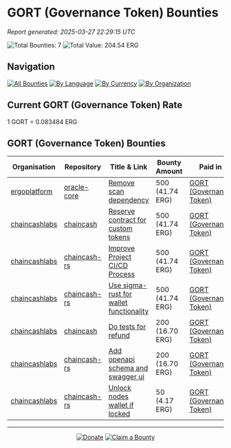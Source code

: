 <!-- GENERATED FILE - DO NOT EDIT DIRECTLY -->
<!-- Generated on: 2025-03-27 22:29:15 -->

# GORT (Governance Token) Bounties

*Report generated: 2025-03-27 22:29:15 UTC*

![Total Bounties: 7](https://img.shields.io/badge/Total%20Bounties-7-blue) ![Total Value: 204.54 ERG](https://img.shields.io/badge/Total%20Value-204.54%20ERG-green)

## Navigation

[![All Bounties](https://img.shields.io/badge/All%20Bounties-105-blue)](../all.md) [![By Language](https://img.shields.io/badge/By%20Language-6-green)](../summary.md#languages) [![By Currency](https://img.shields.io/badge/By%20Currency-7-yellow)](../summary.md#currencies) [![By Organization](https://img.shields.io/badge/By%20Organization-9-orange)](../summary.md#projects)

## Current GORT (Governance Token) Rate

1 GORT = 0.083484 ERG

## GORT (Governance Token) Bounties

|Organisation|Repository|Title & Link|Bounty Amount|Paid in|Primary Language|Reserve|
|---|---|---|---|---|---|---|
| [ergoplatform](by_org/ergoplatform.md) | [oracle-core](https://github.com/ergoplatform/oracle-core) | [Remove scan dependency](https://github.com/ergoplatform/oracle-core/pull/330) | 500 (41.74 ERG) | [GORT (Governance Token)](by_currency/gort.md) | [Rust](by_language/rust.md) | [<kbd>Reserve</kbd>](https://github.com/ErgoDevs/Ergo-Bounties/new/main?filename=submissions/ergoplatform-oracle-core-330.json&value=%7B%0A%20%20%22contributor%22%3A%20%22YOUR_GITHUB_USERNAME%22%2C%0A%20%20%22wallet_address%22%3A%20%22YOUR_WALLET_ADDRESS%22%2C%0A%20%20%22contact_method%22%3A%20%22YOUR_CONTACT_INFO%22%2C%0A%20%20%22work_link%22%3A%20%22%22%2C%0A%20%20%22work_title%22%3A%20%22Remove%20scan%20dependency%22%2C%0A%20%20%22bounty_id%22%3A%20%22ergoplatform/oracle-core%23330%22%2C%0A%20%20%22original_issue_link%22%3A%20%22https%3A//github.com/ergoplatform/oracle-core/pull/330%22%2C%0A%20%20%22payment_currency%22%3A%20%22GORT%22%2C%0A%20%20%22bounty_value%22%3A%20500.0%2C%0A%20%20%22status%22%3A%20%22in-progress%22%2C%0A%20%20%22submission_date%22%3A%20%22%22%2C%0A%20%20%22expected_completion%22%3A%20%22YYYY-MM-DD%22%2C%0A%20%20%22description%22%3A%20%22I%20am%20working%20on%20this%20bounty%22%2C%0A%20%20%22review_notes%22%3A%20%22%22%2C%0A%20%20%22payment_tx_id%22%3A%20%22%22%2C%0A%20%20%22payment_date%22%3A%20%22%22%0A%7D&message=Claim%20Bounty%20ergoplatform/oracle-core%23330&description=I%20want%20to%20claim%20this%20bounty%20posted%20by%20zargarzadehm.%0A%0ABounty:%20Remove%20scan%20dependency) |
| [chaincashlabs](by_org/chaincashlabs.md) | [chaincash](https://github.com/chaincashlabs/chaincash) | [Reserve contract for custom tokens](https://github.com/ChainCashLabs/chaincash/issues/3) | 500 (41.74 ERG) | [GORT (Governance Token)](by_currency/gort.md) | [Scala](by_language/scala.md) | [<kbd>Reserve</kbd>](https://github.com/ErgoDevs/Ergo-Bounties/new/main?filename=submissions/chaincashlabs-chaincash-3.json&value=%7B%0A%20%20%22contributor%22%3A%20%22YOUR_GITHUB_USERNAME%22%2C%0A%20%20%22wallet_address%22%3A%20%22YOUR_WALLET_ADDRESS%22%2C%0A%20%20%22contact_method%22%3A%20%22YOUR_CONTACT_INFO%22%2C%0A%20%20%22work_link%22%3A%20%22%22%2C%0A%20%20%22work_title%22%3A%20%22Reserve%20contract%20for%20custom%20tokens%22%2C%0A%20%20%22bounty_id%22%3A%20%22chaincashlabs/chaincash%233%22%2C%0A%20%20%22original_issue_link%22%3A%20%22https%3A//github.com/ChainCashLabs/chaincash/issues/3%22%2C%0A%20%20%22payment_currency%22%3A%20%22GORT%22%2C%0A%20%20%22bounty_value%22%3A%20500.0%2C%0A%20%20%22status%22%3A%20%22in-progress%22%2C%0A%20%20%22submission_date%22%3A%20%22%22%2C%0A%20%20%22expected_completion%22%3A%20%22YYYY-MM-DD%22%2C%0A%20%20%22description%22%3A%20%22I%20am%20working%20on%20this%20bounty%22%2C%0A%20%20%22review_notes%22%3A%20%22%22%2C%0A%20%20%22payment_tx_id%22%3A%20%22%22%2C%0A%20%20%22payment_date%22%3A%20%22%22%0A%7D&message=Claim%20Bounty%20chaincashlabs/chaincash%233&description=I%20want%20to%20claim%20this%20bounty%20posted%20by%20kushti.%0A%0ABounty:%20Reserve%20contract%20for%20custom%20tokens) |
| [chaincashlabs](by_org/chaincashlabs.md) | [chaincash-rs](https://github.com/chaincashlabs/chaincash-rs) | [Improve Project CI/CD Process](https://github.com/ChainCashLabs/chaincash-rs/issues/46) | 500 (41.74 ERG) | [GORT (Governance Token)](by_currency/gort.md) | [Rust](by_language/rust.md) | [<kbd>Reserve</kbd>](https://github.com/ErgoDevs/Ergo-Bounties/new/main?filename=submissions/chaincashlabs-chaincash-rs-46.json&value=%7B%0A%20%20%22contributor%22%3A%20%22YOUR_GITHUB_USERNAME%22%2C%0A%20%20%22wallet_address%22%3A%20%22YOUR_WALLET_ADDRESS%22%2C%0A%20%20%22contact_method%22%3A%20%22YOUR_CONTACT_INFO%22%2C%0A%20%20%22work_link%22%3A%20%22%22%2C%0A%20%20%22work_title%22%3A%20%22Improve%20Project%20CI/CD%20Process%22%2C%0A%20%20%22bounty_id%22%3A%20%22chaincashlabs/chaincash-rs%2346%22%2C%0A%20%20%22original_issue_link%22%3A%20%22https%3A//github.com/ChainCashLabs/chaincash-rs/issues/46%22%2C%0A%20%20%22payment_currency%22%3A%20%22GORT%22%2C%0A%20%20%22bounty_value%22%3A%20500.0%2C%0A%20%20%22status%22%3A%20%22in-progress%22%2C%0A%20%20%22submission_date%22%3A%20%22%22%2C%0A%20%20%22expected_completion%22%3A%20%22YYYY-MM-DD%22%2C%0A%20%20%22description%22%3A%20%22I%20am%20working%20on%20this%20bounty%22%2C%0A%20%20%22review_notes%22%3A%20%22%22%2C%0A%20%20%22payment_tx_id%22%3A%20%22%22%2C%0A%20%20%22payment_date%22%3A%20%22%22%0A%7D&message=Claim%20Bounty%20chaincashlabs/chaincash-rs%2346&description=I%20want%20to%20claim%20this%20bounty%20posted%20by%20laruh.%0A%0ABounty:%20Improve%20Project%20CI/CD%20Process) |
| [chaincashlabs](by_org/chaincashlabs.md) | [chaincash-rs](https://github.com/chaincashlabs/chaincash-rs) | [Use sigma-rust for wallet functionality](https://github.com/ChainCashLabs/chaincash-rs/issues/42) | 500 (41.74 ERG) | [GORT (Governance Token)](by_currency/gort.md) | [Rust](by_language/rust.md) | [<kbd>Reserve</kbd>](https://github.com/ErgoDevs/Ergo-Bounties/new/main?filename=submissions/chaincashlabs-chaincash-rs-42.json&value=%7B%0A%20%20%22contributor%22%3A%20%22YOUR_GITHUB_USERNAME%22%2C%0A%20%20%22wallet_address%22%3A%20%22YOUR_WALLET_ADDRESS%22%2C%0A%20%20%22contact_method%22%3A%20%22YOUR_CONTACT_INFO%22%2C%0A%20%20%22work_link%22%3A%20%22%22%2C%0A%20%20%22work_title%22%3A%20%22Use%20sigma-rust%20for%20wallet%20functionality%22%2C%0A%20%20%22bounty_id%22%3A%20%22chaincashlabs/chaincash-rs%2342%22%2C%0A%20%20%22original_issue_link%22%3A%20%22https%3A//github.com/ChainCashLabs/chaincash-rs/issues/42%22%2C%0A%20%20%22payment_currency%22%3A%20%22GORT%22%2C%0A%20%20%22bounty_value%22%3A%20500.0%2C%0A%20%20%22status%22%3A%20%22in-progress%22%2C%0A%20%20%22submission_date%22%3A%20%22%22%2C%0A%20%20%22expected_completion%22%3A%20%22YYYY-MM-DD%22%2C%0A%20%20%22description%22%3A%20%22I%20am%20working%20on%20this%20bounty%22%2C%0A%20%20%22review_notes%22%3A%20%22%22%2C%0A%20%20%22payment_tx_id%22%3A%20%22%22%2C%0A%20%20%22payment_date%22%3A%20%22%22%0A%7D&message=Claim%20Bounty%20chaincashlabs/chaincash-rs%2342&description=I%20want%20to%20claim%20this%20bounty%20posted%20by%20ross-weir.%0A%0ABounty:%20Use%20sigma-rust%20for%20wallet%20functionality) |
| [chaincashlabs](by_org/chaincashlabs.md) | [chaincash](https://github.com/chaincashlabs/chaincash) | [Do tests for refund](https://github.com/ChainCashLabs/chaincash/issues/6) | 200 (16.70 ERG) | [GORT (Governance Token)](by_currency/gort.md) | [Scala](by_language/scala.md) | [<kbd>Reserve</kbd>](https://github.com/ErgoDevs/Ergo-Bounties/new/main?filename=submissions/chaincashlabs-chaincash-6.json&value=%7B%0A%20%20%22contributor%22%3A%20%22YOUR_GITHUB_USERNAME%22%2C%0A%20%20%22wallet_address%22%3A%20%22YOUR_WALLET_ADDRESS%22%2C%0A%20%20%22contact_method%22%3A%20%22YOUR_CONTACT_INFO%22%2C%0A%20%20%22work_link%22%3A%20%22%22%2C%0A%20%20%22work_title%22%3A%20%22Do%20tests%20for%20refund%22%2C%0A%20%20%22bounty_id%22%3A%20%22chaincashlabs/chaincash%236%22%2C%0A%20%20%22original_issue_link%22%3A%20%22https%3A//github.com/ChainCashLabs/chaincash/issues/6%22%2C%0A%20%20%22payment_currency%22%3A%20%22GORT%22%2C%0A%20%20%22bounty_value%22%3A%20200.0%2C%0A%20%20%22status%22%3A%20%22in-progress%22%2C%0A%20%20%22submission_date%22%3A%20%22%22%2C%0A%20%20%22expected_completion%22%3A%20%22YYYY-MM-DD%22%2C%0A%20%20%22description%22%3A%20%22I%20am%20working%20on%20this%20bounty%22%2C%0A%20%20%22review_notes%22%3A%20%22%22%2C%0A%20%20%22payment_tx_id%22%3A%20%22%22%2C%0A%20%20%22payment_date%22%3A%20%22%22%0A%7D&message=Claim%20Bounty%20chaincashlabs/chaincash%236&description=I%20want%20to%20claim%20this%20bounty%20posted%20by%20kushti.%0A%0ABounty:%20Do%20tests%20for%20refund) |
| [chaincashlabs](by_org/chaincashlabs.md) | [chaincash-rs](https://github.com/chaincashlabs/chaincash-rs) | [Add openapi schema and swagger ui](https://github.com/ChainCashLabs/chaincash-rs/issues/28) | 200 (16.70 ERG) | [GORT (Governance Token)](by_currency/gort.md) | [Rust](by_language/rust.md) | [<kbd>Reserve</kbd>](https://github.com/ErgoDevs/Ergo-Bounties/new/main?filename=submissions/chaincashlabs-chaincash-rs-28.json&value=%7B%0A%20%20%22contributor%22%3A%20%22YOUR_GITHUB_USERNAME%22%2C%0A%20%20%22wallet_address%22%3A%20%22YOUR_WALLET_ADDRESS%22%2C%0A%20%20%22contact_method%22%3A%20%22YOUR_CONTACT_INFO%22%2C%0A%20%20%22work_link%22%3A%20%22%22%2C%0A%20%20%22work_title%22%3A%20%22Add%20openapi%20schema%20and%20swagger%20ui%22%2C%0A%20%20%22bounty_id%22%3A%20%22chaincashlabs/chaincash-rs%2328%22%2C%0A%20%20%22original_issue_link%22%3A%20%22https%3A//github.com/ChainCashLabs/chaincash-rs/issues/28%22%2C%0A%20%20%22payment_currency%22%3A%20%22GORT%22%2C%0A%20%20%22bounty_value%22%3A%20200.0%2C%0A%20%20%22status%22%3A%20%22in-progress%22%2C%0A%20%20%22submission_date%22%3A%20%22%22%2C%0A%20%20%22expected_completion%22%3A%20%22YYYY-MM-DD%22%2C%0A%20%20%22description%22%3A%20%22I%20am%20working%20on%20this%20bounty%22%2C%0A%20%20%22review_notes%22%3A%20%22%22%2C%0A%20%20%22payment_tx_id%22%3A%20%22%22%2C%0A%20%20%22payment_date%22%3A%20%22%22%0A%7D&message=Claim%20Bounty%20chaincashlabs/chaincash-rs%2328&description=I%20want%20to%20claim%20this%20bounty%20posted%20by%20ross-weir.%0A%0ABounty:%20Add%20openapi%20schema%20and%20swagger%20ui) |
| [chaincashlabs](by_org/chaincashlabs.md) | [chaincash-rs](https://github.com/chaincashlabs/chaincash-rs) | [Unlock nodes wallet if locked](https://github.com/ChainCashLabs/chaincash-rs/issues/31) | 50 (4.17 ERG) | [GORT (Governance Token)](by_currency/gort.md) | [Rust](by_language/rust.md) | [<kbd>Reserve</kbd>](https://github.com/ErgoDevs/Ergo-Bounties/new/main?filename=submissions/chaincashlabs-chaincash-rs-31.json&value=%7B%0A%20%20%22contributor%22%3A%20%22YOUR_GITHUB_USERNAME%22%2C%0A%20%20%22wallet_address%22%3A%20%22YOUR_WALLET_ADDRESS%22%2C%0A%20%20%22contact_method%22%3A%20%22YOUR_CONTACT_INFO%22%2C%0A%20%20%22work_link%22%3A%20%22%22%2C%0A%20%20%22work_title%22%3A%20%22Unlock%20nodes%20wallet%20if%20locked%22%2C%0A%20%20%22bounty_id%22%3A%20%22chaincashlabs/chaincash-rs%2331%22%2C%0A%20%20%22original_issue_link%22%3A%20%22https%3A//github.com/ChainCashLabs/chaincash-rs/issues/31%22%2C%0A%20%20%22payment_currency%22%3A%20%22GORT%22%2C%0A%20%20%22bounty_value%22%3A%2050.0%2C%0A%20%20%22status%22%3A%20%22in-progress%22%2C%0A%20%20%22submission_date%22%3A%20%22%22%2C%0A%20%20%22expected_completion%22%3A%20%22YYYY-MM-DD%22%2C%0A%20%20%22description%22%3A%20%22I%20am%20working%20on%20this%20bounty%22%2C%0A%20%20%22review_notes%22%3A%20%22%22%2C%0A%20%20%22payment_tx_id%22%3A%20%22%22%2C%0A%20%20%22payment_date%22%3A%20%22%22%0A%7D&message=Claim%20Bounty%20chaincashlabs/chaincash-rs%2331&description=I%20want%20to%20claim%20this%20bounty%20posted%20by%20ross-weir.%0A%0ABounty:%20Unlock%20nodes%20wallet%20if%20locked) |


---

<div align="center">
  <p>
    <a href="../../docs/donate.md"><img src="https://img.shields.io/badge/❤️%20Donate-F44336" alt="Donate"></a>
    <a href="../../docs/bounty-submission-guide.md#reserving-a-bounty"><img src="https://img.shields.io/badge/🔒%20How%20To%20Claim-4CAF50" alt="Claim a Bounty"></a>
  </p>
</div>


<!-- END OF GENERATED CONTENT -->
